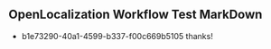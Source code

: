 ## OpenLocalization Workflow Test MarkDown
* b1e73290-40a1-4599-b337-f00c669b5105 thanks!

<!--HONumber=Jan17_HO1-->


